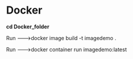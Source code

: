 # Docker
**cd Docker_folder**

Run --->docker image build -t imagedemo .  

Run --->docker container run imagedemo:latest

